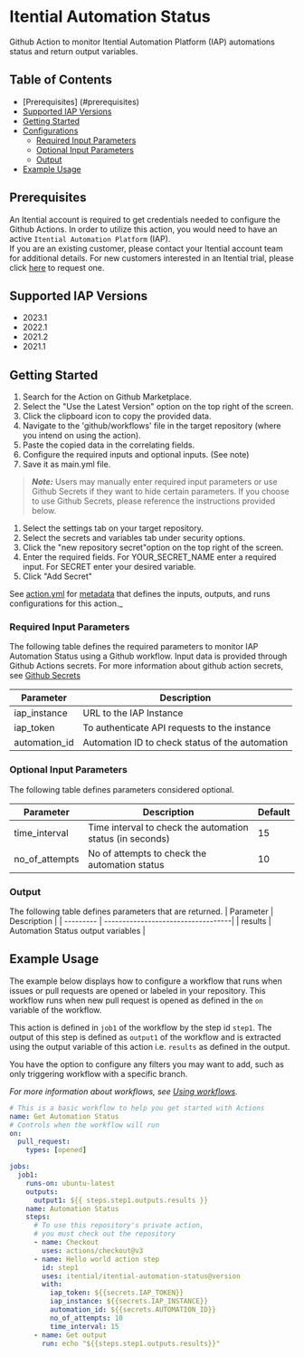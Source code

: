 # Itential Automation Status

Github Action to monitor Itential Automation Platform (IAP) automations status and return output variables.

## Table of Contents

- [Prerequisites] (#prerequisites)
- [Supported IAP Versions](#supported-iap-versions)
- [Getting Started](#getting-started)
- [Configurations](#configurations)
  - [Required Input Parameters](#required-input-parameters)
  - [Optional Input Parameters](#optional-input-parameters)
  - [Output](#output)
- [Example Usage](#example-usage)

## Prerequisites

An Itential account is required to get credentials needed to configure the Github Actions.
In order to utilize this action, you would need to have an active `Itential Automation Platform` (IAP).\
If you are an existing customer, please contact your Itential account team for additional details.
For new customers interested in an Itential trial, please click [here](https://www.itential.com/get-started/) to request one.

## Supported IAP Versions 

* 2023.1
* 2022.1
* 2021.2
* 2021.1

## Getting Started 

1. Search for the Action on Github Marketplace.
2. Select the "Use the Latest Version" option on the top right of the screen.
3. Click the clipboard icon to copy the provided data.
4. Navigate to the 'github/workflows' file in the target repository (where you intend on using the action).
5. Paste the copied data in the correlating fields.
6. Configure the required inputs and optional inputs. (See note)
7. Save it as main.yml file. 

> **_Note:_** Users may manually enter required input parameters or use Github Secrets if they want to hide certain parameters. If you choose to use Github Secrets, please reference the instructions provided below.

1. Select the settings tab on your target repository.
2. Select the secrets and variables tab under security options.
3. Click the "new repository secret"option on the top right of the screen.
4. Enter the required fields.
   For YOUR_SECRET_NAME enter a required input.
   For SECRET enter your desired variable.
5. Click "Add Secret"

See [action.yml](action.yml) for [metadata](https://docs.github.com/en/actions/creating-actions/metadata-syntax-for-github-actions) that defines the inputs, outputs, and runs configurations for this action.\_

### Required Input Parameters

The following table defines the required parameters to monitor IAP Automation Status using a Github workflow. Input data is provided through Github Actions secrets. For more information about github action secrets, see [Github Secrets](https://docs.github.com/en/rest/actions/secrets?apiVersion=2022-11-28)

| Parameter     | Description                                     |
| ------------- | ----------------------------------------------- |
| iap_instance  | URL to the IAP Instance                         |
| iap_token     | To authenticate API requests to the instance    |
| automation_id | Automation ID to check status of the automation |

### Optional Input Parameters

The following table defines parameters considered optional.

| Parameter      | Description                                               | Default |
| -------------- | --------------------------------------------------------- | ------- |
| time_interval  | Time interval to check the automation status (in seconds) | 15      |
| no_of_attempts | No of attempts to check the automation status             | 10      |

### Output

The following table defines parameters that are returned.
| Parameter | Description                        |
| --------- | -----------------------------------|
| results   | Automation Status output variables |

## Example Usage

The example below displays how to configure a workflow that runs when issues or pull requests are opened or labeled in your repository. This workflow runs when new pull request is opened as defined in the `on` variable of the workflow.

This action is defined in `job1` of the workflow by the step id `step1`. The output of this step is defined as `output1` of the workflow and is extracted using the output variable of this action i.e. `results` as defined in the output.

You have the option to configure any filters you may want to add, such as only triggering workflow with a specific branch.

_For more information about workflows, see [Using workflows](https://docs.github.com/en/actions/using-workflows)._

```yaml
# This is a basic workflow to help you get started with Actions
name: Get Automation Status
# Controls when the workflow will run
on:
  pull_request:
    types: [opened]

jobs:
  job1:
    runs-on: ubuntu-latest
    outputs:
      output1: ${{ steps.step1.outputs.results }}
    name: Automation Status
    steps:
      # To use this repository's private action,
      # you must check out the repository
      - name: Checkout
        uses: actions/checkout@v3
      - name: Hello world action step
        id: step1
        uses: itential/itential-automation-status@version
        with:
          iap_token: ${{secrets.IAP_TOKEN}}
          iap_instance: ${{secrets.IAP_INSTANCE}}
          automation_id: ${{secrets.AUTOMATION_ID}}
          no_of_attempts: 10
          time_interval: 15
      - name: Get output
        run: echo "${{steps.step1.outputs.results}}"
```

